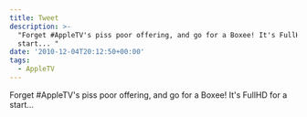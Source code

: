 ```yaml
---
title: Tweet
description: >-
  "Forget #AppleTV's piss poor offering, and go for a Boxee! It's FullHD for a
  start... "
date: '2010-12-04T20:12:50+00:00'
tags:
  - AppleTV
---
```

Forget #AppleTV's piss poor offering, and go for a Boxee! It's FullHD for a start... 
